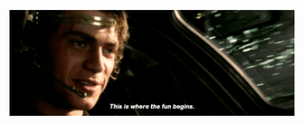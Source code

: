 ![](https://raw.githubusercontent.com/nnnnnzo/Ressources/master/a7b1b3f009b7c36bebae08fdda5e5086.gif)
